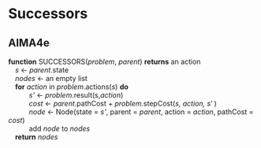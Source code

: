 # Successors

## AIMA4e


__function__ SUCCESSORS(_problem_, _parent_) __returns__ an action  
&emsp;_s_ &larr; _parent_.state  
&emsp;_nodes_ &larr; an empty list  
&emsp;__for__ _action_ in _problem_.actions(_s_) __do__  
&emsp;&emsp;&emsp;_s'_ &larr; _problem_.result(s,_action_)  
&emsp;&emsp;&emsp;_cost_ &larr; _parent_.pathCost + _problem_.stepCost(_s, action, s′_ )  
&emsp;&emsp;&emsp;_node_ &larr; Node(state = _s'_,  parent = _parent_, action = _action_, pathCost = _cost_)  
&emsp;&emsp;&emsp;add _node_ to _nodes_  
&emsp;__return__ _nodes_   
